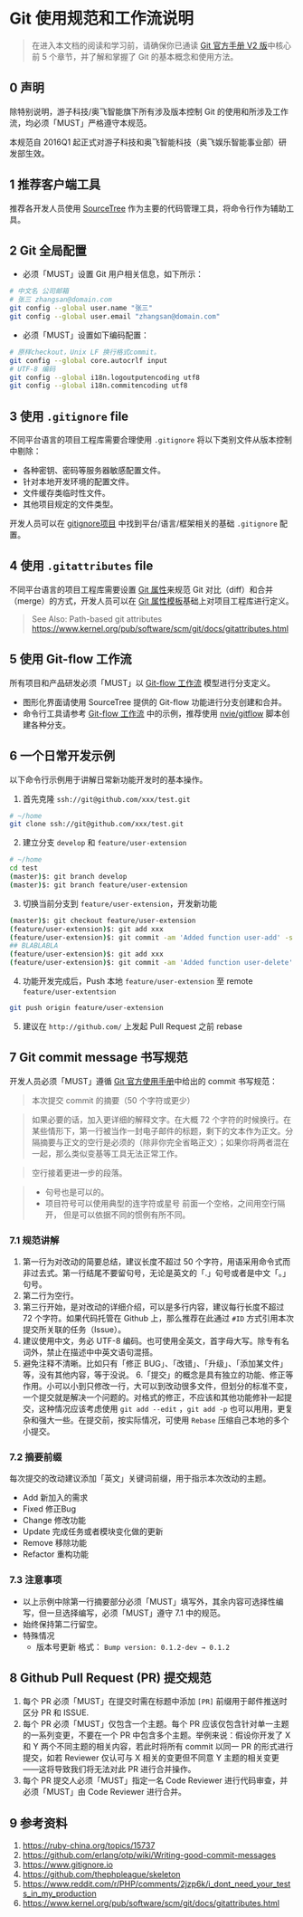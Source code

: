 [//]:# (2019/4/18 11:27|GIT|https://images.weserv.nl/?url=https://i0.hdslb.com/bfs/article/32c28836e0f11d0154f4af90a7429853eb7ed274.jpg)
# Git 使用规范和工作流说明
> 在进入本文档的阅读和学习前，请确保你已通读 [Git 官方手册 V2 版](http://git-scm.com/book/zh/v2/)中核心前 5 个章节，并了解和掌握了 Git 的基本概念和使用方法。

## 0 声明

除特别说明，游子科技/奥飞智能旗下所有涉及版本控制 Git 的使用和所涉及工作流，均必须「MUST」严格遵守本规范。

本规范自 2016Q1 起正式对游子科技和奥飞智能科技（奥飞娱乐智能事业部）研发部生效。

## 1 推荐客户端工具

推荐各开发人员使用 [SourceTree](https://www.sourcetreeapp.com/) 作为主要的代码管理工具，将命令行作为辅助工具。

## 2 Git 全局配置

* 必须「MUST」设置 Git 用户相关信息，如下所示：

```bash
# 中文名 公司邮箱
# 张三 zhangsan@domain.com
git config --global user.name "张三"
git config --global user.email "zhangsan@domain.com"
```

* 必须「MUST」设置如下编码配置：

```bash
# 原样checkout，Unix LF 换行格式commit。
git config --global core.autocrlf input
# UTF-8 编码
git config --global i18n.logoutputencoding utf8
git config --global i18n.commitencoding utf8
```

## 3 使用 `.gitignore` file

不同平台语言的项目工程库需要合理使用 `.gitignore` 将以下类别文件从版本控制中剔除：

* 各种密钥、密码等服务器敏感配置文件。
* 针对本地开发环境的配置文件。
* 文件缓存类临时性文件。
* 其他项目规定的文件类型。

开发人员可以在 [gitignore项目](https://github.com/github/gitignore) 中找到平台/语言/框架相关的基础 `.gitignore` 配置。

## 4 使用 `.gitattributes` file

不同平台语言的项目工程库需要设置 [Git 属性](https://git-scm.com/book/zh/v1/%E8%87%AA%E5%AE%9A%E4%B9%89-Git-Git%E5%B1%9E%E6%80%A7)来规范 Git 对比（diff）和合并（merge）的方式，开发人员可以在 [Git 属性模板](https://github.com/Danimoth/gitattributes)基础上对项目工程库进行定义。

> See Also:
Path-based git attributes
https://www.kernel.org/pub/software/scm/git/docs/gitattributes.html

## 5 使用 Git-flow 工作流

所有项目和产品研发必须「MUST」以 [Git-flow 工作流](http://nvie.com/posts/a-successful-git-branching-model/) 模型进行分支定义。

* 图形化界面请使用 SourceTree 提供的 Git-flow 功能进行分支创建和合并。
* 命令行工具请参考 [Git-flow 工作流](http://nvie.com/posts/a-successful-git-branching-model/) 中的示例，推荐使用 [nvie/gitflow](https://github.com/nvie/gitflow) 脚本创建各种分支。

## 6 一个日常开发示例

以下命令行示例用于讲解日常新功能开发时的基本操作。

1. 首先克隆 `ssh://git@github.com/xxx/test.git`
```bash
# ~/home
git clone ssh://git@github.com/xxx/test.git
```

2. 建立分支 `develop` 和 `feature/user-extension`
```bash
# ~/home
cd test
(master)$: git branch develop
(master)$: git branch feature/user-extension
```

3. 切换当前分支到 `feature/user-extension`，开发新功能
```bash
(master)$: git checkout feature/user-extension
(feature/user-extension)$: git add xxx
(feature/user-extension)$: git commit -am 'Added function user-add' -s
## BLABLABLA
(feature/user-extension)$: git add xxx
(feature/user-extension)$: git commit -am 'Added function user-delete' -s
```

4. 功能开发完成后，Push 本地 `feature/user-extension` 至 remote `feature/user-extentsion`
```bash
git push origin feature/user-extension
```

5. 建议在 `http://github.com/` 上发起 Pull Request  之前 rebase

## 7 Git commit message 书写规范

开发人员必须「MUST」遵循 [Git 官方使用手册](http://git-scm.com/book/zh/v2/%E5%88%86%E5%B8%83%E5%BC%8F-Git-%E5%90%91%E4%B8%80%E4%B8%AA%E9%A1%B9%E7%9B%AE%E8%B4%A1%E7%8C%AE)中给出的 commit 书写规范：

> 本次提交 commit 的摘要（50 个字符或更少）

> 如果必要的话，加入更详细的解释文字。在大概 72 个字符的时候换行。在某些情形下，第一行被当作一封电子邮件的标题，剩下的文本作为正文。分隔摘要与正文的空行是必须的（除非你完全省略正文）；如果你将两者混在一起，那么类似变基等工具无法正常工作。

> 空行接着更进一步的段落。

>  - 句号也是可以的。
>  - 项目符号可以使用典型的连字符或星号
    前面一个空格，之间用空行隔开，
    但是可以依据不同的惯例有所不同。

### 7.1 规范讲解

1. 第一行为对改动的简要总结，建议长度不超过 50 个字符，用语采用命令式而非过去式。第一行结尾不要留句号，无论是英文的「.」句号或者是中文「。」句号。
2. 第二行为空行。
3. 第三行开始，是对改动的详细介绍，可以是多行内容，建议每行长度不超过 72 个字符。如果代码托管在 Github 上，那么推荐在此通过 ``#ID`` 方式引用本次提交所关联的任务（Issue）。
4. 建议使用中文，务必 UTF-8 编码。也可使用全英文，首字母大写。除专有名词外，禁止在描述中中英文语句混搭。
5. 避免注释不清晰。比如只有「修正 BUG」、「改错」、「升级」、「添加某文件」等，没有其他内容，等于没说。
6.「提交」的概念是具有独立的功能、修正等作用。小可以小到只修改一行，大可以到改动很多文件，但划分的标准不变，一个提交就是解决一个问题的。对格式的修正，不应该和其他功能修补一起提交，这种情况应该考虑使用 `git add --edit` ，`git add -p` 也可以用用，更复杂和强大一些。在提交前，按实际情况，可使用 `Rebase` 压缩自己本地的多个小提交。

### 7.2 摘要前缀

每次提交的改动建议添加「英文」关键词前缀，用于指示本次改动的主题。

* Add 新加入的需求
* Fixed 修正Bug
* Change 修改功能
* Update 完成任务或者模块变化做的更新
* Remove 移除功能
* Refactor 重构功能

### 7.3 注意事项

* 以上示例中除第一行摘要部分必须「MUST」填写外，其余内容可选择性编写，但一旦选择编写，必须「MUST」遵守 7.1 中的规范。
* 始终保持第二行留空。
* 特殊情况
    * 版本号更新
        格式： `Bump version: 0.1.2-dev → 0.1.2`

## 8 Github Pull Request (PR) 提交规范

1. 每个 PR 必须「MUST」在提交时需在标题中添加 ``[PR]`` 前缀用于邮件推送时区分 PR 和 ISSUE.
2. 每个 PR 必须「MUST」仅包含一个主题。每个 PR 应该仅包含针对单一主题的一系列变更，不要在一个 PR 中包含多个主题。举例来说：假设你开发了 X 和 Y 两个不同主题的相关内容，若此时将所有 commit 以同一 PR 的形式进行提交，如若 Reviewer 仅认可与 X 相关的变更但不同意 Y 主题的相关变更——这将导致我们将无法对此 PR 进行合并操作。
3. 每个 PR 提交人必须「MUST」指定一名 Code Reviewer 进行代码审查，并必须「MUST」由 Code Reviewer 进行合并。

## 9 参考资料

1. https://ruby-china.org/topics/15737
2. https://github.com/erlang/otp/wiki/Writing-good-commit-messages
3. https://www.gitignore.io
4. https://github.com/thephpleague/skeleton
5. https://www.reddit.com/r/PHP/comments/2jzp6k/i_dont_need_your_tests_in_my_production
6. https://www.kernel.org/pub/software/scm/git/docs/gitattributes.html
